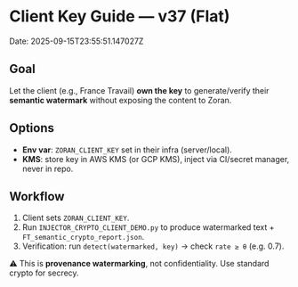 # Client Key Guide — v37 (Flat)
Date: 2025-09-15T23:55:51.147027Z

## Goal
Let the client (e.g., France Travail) **own the key** to generate/verify their **semantic watermark** without exposing the content to Zoran.

## Options
- **Env var**: `ZORAN_CLIENT_KEY` set in their infra (server/local).  
- **KMS**: store key in AWS KMS (or GCP KMS), inject via CI/secret manager, never in repo.

## Workflow
1) Client sets `ZORAN_CLIENT_KEY`.
2) Run `INJECTOR_CRYPTO_CLIENT_DEMO.py` to produce watermarked text + `FT_semantic_crypto_report.json`.
3) Verification: run `detect(watermarked, key)` → check `rate ≥ θ` (e.g. 0.7).

⚠️ This is **provenance watermarking**, not confidentiality. Use standard crypto for secrecy.
